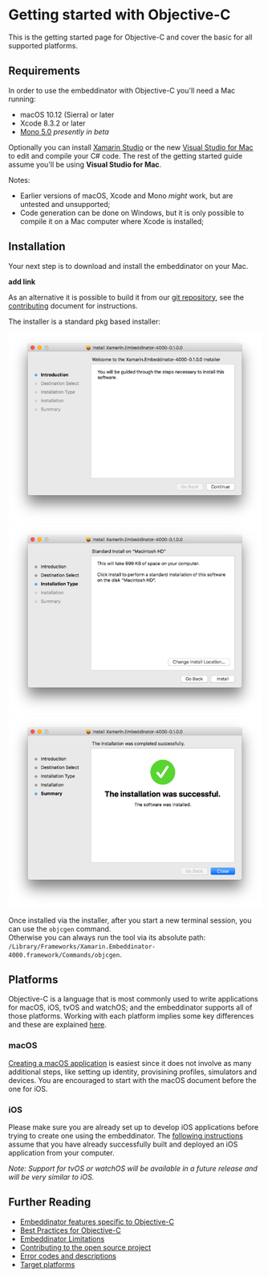 # Getting started with Objective-C

This is the getting started page for Objective-C and cover the basic for all supported platforms.


## Requirements

In order to use the embeddinator with Objective-C you'll need a Mac running:

* macOS 10.12 (Sierra) or later
* Xcode 8.3.2 or later
* [Mono 5.0](http://www.mono-project.com/download/beta/) _presently in beta_

Optionally you can install [Xamarin Studio](https://developer.xamarin.com/guides/cross-platform/xamarin-studio/) or the new [Visual Studio for Mac](https://www.visualstudio.com/vs/visual-studio-mac/) to edit and compile your C# code. The rest of the getting started guide assume you'll be using **Visual Studio for Mac**.


Notes:

* Earlier versions of macOS, Xcode and Mono _might_ work, but are untested and unsupported;
* Code generation can be done on Windows, but it is only possible to compile it on a Mac computer where Xcode is installed;


## Installation

Your next step is to download and install the embeddinator on your Mac.

**add link**

As an alternative it is possible to build it from our [git repository](https://github.com/mono/Embeddinator-4000/tree/objc), see the [contributing](Contributing.md) document for instructions.

The installer is a standard pkg based installer:

![Installer Introduction](Install1.png)
![Installer Install Type](Install2.png)
![Installer Summary](Install3.png)

Once installed via the installer, after you start a new terminal session, you can use the `objcgen` command.  
Otherwise you can always run the tool via its absolute path: `/Library/Frameworks/Xamarin.Embeddinator-4000.framework/Commands/objcgen`.

## Platforms

Objective-C is a language that is most commonly used to write applications for macOS, iOS, tvOS and watchOS; and the embeddinator supports all of those platforms. Working with each platform implies some key differences and these are explained [here](objc-platforms.md).

### macOS

[Creating a macOS application](getting-started-objc-macos.md) is easiest since it does not involve as many additional steps, like setting up identity, provisining profiles, simulators and devices. You are encouraged to start with the macOS document before the one for iOS.

### iOS

Please make sure you are already set up to develop iOS applications before trying to create one using the embeddinator. The [following instructions](getting-started-objc-ios.md) assume that you have already successfully built and deployed an iOS application from your computer.

*Note: Support for tvOS or watchOS will be available in a future release and will be very similar to iOS.*


## Further Reading

* [Embeddinator features specific to Objective-C](ObjC.md)
* [Best Practices for Objective-C](BestPracticesObjC.md)
* [Embeddinator Limitations](Limitations.md)
* [Contributing to the open source project](Contributing.md)
* [Error codes and descriptions](errors.md)
* [Target platforms](objc-platforms.md)
